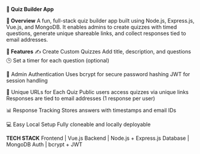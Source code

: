 **🧠 Quiz Builder App**

**📌 Overview**
A fun, full-stack quiz builder app built using Node.js, Express.js, Vue.js, and MongoDB. 
It enables admins to create quizzes with timed questions, generate unique shareable links, and collect responses tied to email addresses.

**🚀 Features**
  ✍️ Create Custom Quizzes
    Add title, description, and questions
    🕒 Set a timer for each question (optional)
  
  🔐 Admin Authentication
    Uses bcrypt for secure password hashing
    JWT for session handling
  
  🔗 Unique URLs for Each Quiz
    Public users access quizzes via unique links
    Responses are tied to email addresses (1 response per user)

  📊 Response Tracking
    Stores answers with timestamps and email IDs
  
  💻 Easy Local Setup
    Fully cloneable and locally deployable

**TECH STACK**
  Frontend | Vue.js
  Backend | Node.js + Express.js
  Database | MongoDB
  Auth | bcrypt + JWT
